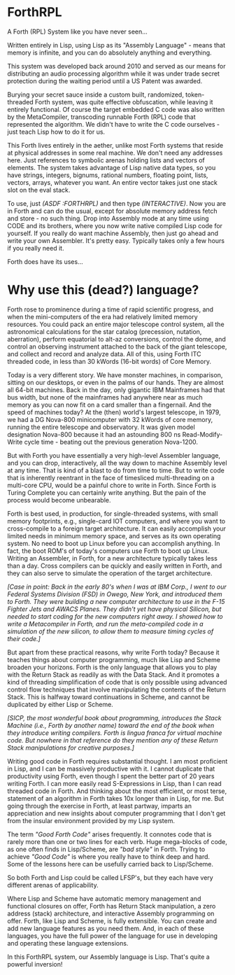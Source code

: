# ForthRPL
A Forth (RPL) System like you have never seen... 

Written entirely in Lisp, using Lisp as its "Assembly Language" - means that memory is infinite, and you can do absolutely anything and everything.

This system was developed back around 2010 and served as our means for distributing an audio processing algorithm while it was under trade secret protection during the waiting period until a US Patent was awarded. 

Burying your secret sauce inside a custom built, randomized, token-threaded Forth system, was quite effective obfuscation, while leaving it entirely functional. Of course the target embedded C code was also written by the MetaCompiler, transcoding runnable Forth (RPL) code that represented the algorithm. We didn't have to write the C code ourselves - just teach Lisp how to do it for us.

This Forth lives entirely in the aether, unlike most Forth systems that reside at physical addresses in some real machine. We don't need any addresses here. Just references to symbolic arenas holding lists and vectors of elements. The system takes advantage of Lisp native data types, so you have strings, integers, bignums, rational numbers, floating point, lists, vectors, arrays, whatever you want. An entire vector takes just one stack slot on the eval stack.

To use, just _(ASDF :FORTHRPL)_ and then type _(INTERACTIVE)_. Now you are in Forth and can do the usual, except for absolute memory address fetch and store - no such thing. Drop into Assembly mode at any time using CODE and its brothers, where you now write native compiled Lisp code for yourself. If you really do want machine Assembly, then just go ahead and write your own Assembler. It's pretty easy. Typically takes only a few hours if you really need it.

Forth does have its uses...

# Why use this (dead?) language?
Forth rose to prominence during a time of rapid scientific progress, and when the mini-computers of the era had relatively limited memory resources. You could pack an entire major telescope control system, all the astronomical calculations for the star catalog (precession, nutation, aberration), perform equatorial to alt-az conversions, control the dome, and control an observing instrument attached to the back of the giant telescope, and collect and record and analyze data. All of this, using Forth ITC threaded code, in less than 30 kWords (16-bit words) of Core Memory.

Today is a very different story. We have monster machines, in comparison, sitting on our desktops, or even in the palms of our hands. They are almost all 64-bit machines. Back in the day, only gigantic IBM Mainframes had that bus width, but none of the mainframes had anywhere near as much memory as you can now fit on a card smaller than a fingernail. And the speed of machines today? At the (then) world's largest telescope, in 1979, we had a DG Nova-800 minicomputer with 32 kWords of core memory, running the entire telescope and observatory. It was given model designation Nova-800 because it had an astounding 800 ns Read-Modify-Write cycle time - beating out the previous generation Nova-1200.

But with Forth you have essentially a very high-level Assembler language, and you can drop, interactively, all the way down to machine Assembly level at any time. That is kind of a blast to do from time to time. But to write code that is inherently reentrant in the face of timesliced multi-threading on a multi-core CPU, would be a painful chore to write in Forth. Since Forth is Turing Complete you can certainly write anything. But the pain of the process would become unbearable.

Forth is best used, in production, for single-threaded systems, with small memory footprints, e.g., single-card IOT computers, and where you want to cross-compile to a foreign target architecture. It can easily accomplish your limited needs in minimum memory space, and serves as its own operating system. No need to boot up Linux before you can accomplish anything. In fact, the boot ROM's of today's computers use Forth to boot up Linux. Writing an Assembler, in Forth, for a new architecture typically takes less than a day. Cross compilers can be quickly and easily written in Forth, and they can also serve to simulate the operation of the target architecture.

_[Case in point: Back in the early 80's when I was at IBM Corp., I went to our Federal Systems Division (FSD) in Owego, New York, and introduced them to Forth. They were building a new computer architecture to use in the F-15 Fighter Jets and AWACS Planes. They didn't yet have physical Silicon, but needed to start coding for the new computers right away. I showed how to write a Metacompiler in Forth, and run the meta-compiled code in a simulation of the new silicon, to allow them to measure timing cycles of their code.]_

But apart from these practical reasons, why write Forth today? Because it teaches things about computer programming, much like Lisp and Scheme broaden your horizons. Forth is the only language that allows you to play with the Return Stack as readily as with the Data Stack. And it promotes a kind of threading simplification of code that is only possible using advanced control flow techniques that involve manipulating the contents of the Return Stack. This is halfway toward continuations in Scheme, and cannot be duplicated by either Lisp or Scheme.

_[SICP, the most wonderful book about programming, introduces the Stack Machine (i.e., Forth by another name) toward the end of the book when they introduce writing compilers. Forth is lingua franca for virtual machine code. But nowhere in that reference do they mention any of these Return Stack manipulations for creative purposes.]_

Writing good code in Forth requires substantial thought. I am most proficient in Lisp, and I can be massively productive with it. I cannot duplicate that productivity using Forth, even though I spent the better part of 20 years writing Forth. I can more easily read S-Expressions in Lisp, than I can read threaded code in Forth. And thinking about the most efficient, or most terse, statement of an algorithm in Forth takes 10x longer than in Lisp, for me. But going through the exercise in Forth, at least partway, imparts an appreciation and new insights about computer programming that I don't get from the insular environment provided by my Lisp system. 

The term _"Good Forth Code"_ arises frequently. It connotes code that is rarely more than one or two lines for each verb. Huge mega-blocks of code, as one often finds in Lisp/Scheme, are _"bad style"_ in Forth. Trying to achieve _"Good Code"_ is where you really have to think deep and hard. Some of the lessons here can be usefully carried back to Lisp/Scheme.

So both Forth and Lisp could be called LFSP's, but they each have very different arenas of applicability.

Where Lisp and Scheme have automatic memory management and functional closures on offer, Forth has Return Stack manipulation, a zero address (stack) architecture, and interactive Assembly programming on offer. Forth, like Lisp and Scheme, is fully extensible. You can create and add new language features as you need them. And, in each of these languages, you have the full power of the language for use in developing and operating these language extensions.

In this ForthRPL system, our Assembly language is Lisp. That's quite a powerful inversion!
